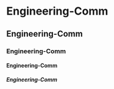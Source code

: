 # Engineering-Comm
## Engineering-Comm
### Engineering-Comm
#### Engineering-Comm
##### Engineering-Comm
